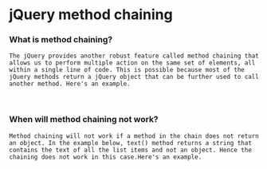 # jQuery method chaining
###  What is method chaining?
`The jQuery provides another robust feature called method chaining that allows us to perform multiple action on the same set of elements, all within a single line of code.
This is possible because most of the jQuery methods return a jQuery object that can be further used to call another method. Here's an example.`
<script></br>
        $(document).ready(function(){</br>
            $("#startChaining").click(function(){</br>
                $("p").animate({width:"100%"}).animate({ fontSize:"46px"}).animate({</br> borderWidth:"30px"}).slideUp(1000).slideDown(1000).css("background","#ffff")</br>
            })</br>
            $("#resetChaining").click(function(){</br>
                $("p").removeAttr("style");</br>
            })</br>
        })</br>
    </script></br>
### When will method chaining not work?
`Method chaining will not work if a method in the chain does not return an object. In the example below, text() method returns a string that contains the text of all the list items and not an object. Hence the chaining does not work in this case.Here's an example.`
<script></br>
        $(document).ready(function(){</br>
            $("#startChaining").click(function(){</br>
                $("p").text().animate({width:"100%"}).animate({ fontSize:"46px"}).animate({</br> borderWidth:"30px"}).slideUp(1000).slideDown(1000).css("background","#ffff")</br>
            })</br>
            $("#resetChaining").click(function(){</br>
                $("p").removeAttr("style");</br>
            })</br>
        })</br>
    </script></br>
    
